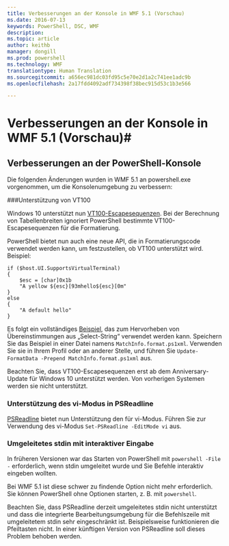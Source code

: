 ```yaml
---
title: Verbesserungen an der Konsole in WMF 5.1 (Vorschau)
ms.date: 2016-07-13
keywords: PowerShell, DSC, WMF
description: 
ms.topic: article
author: keithb
manager: dongill
ms.prod: powershell
ms.technology: WMF
translationtype: Human Translation
ms.sourcegitcommit: a656ec981dc03fd95c5e70e2d1a2c741ee1adc9b
ms.openlocfilehash: 2a17fdd4092adf734398f38bec915d53c1b3e566

---
```


# Verbesserungen an der Konsole in WMF 5.1 (Vorschau)#

## Verbesserungen an der PowerShell-Konsole

Die folgenden Änderungen wurden in WMF 5.1 an powershell.exe vorgenommen, um die Konsolenumgebung zu verbessern:

###Unterstützung von VT100

Windows 10 unterstützt nun [VT100-Escapesequenzen](https://msdn.microsoft.com/en-us/library/windows/desktop/mt638032(v=vs.85).aspx).
Bei der Berechnung von Tabellenbreiten ignoriert PowerShell bestimmte VT100-Escapesequenzen für die Formatierung.

PowerShell bietet nun auch eine neue API, die in Formatierungscode verwendet werden kann, um festzustellen, ob VT100 unterstützt wird. Beispiel:

```
if ($host.UI.SupportsVirtualTerminal)
{
    $esc = [char]0x1b
    "A yellow ${esc}[93mhello${esc}[0m"
}
else
{
    "A default hello"
}
```
Es folgt ein vollständiges [Beispiel](https://gist.github.com/lzybkr/dcb973dccd54900b67783c48083c28f7), das zum Hervorheben von Übereinstimmungen aus „Select-String“ verwendet werden kann.
Speichern Sie das Beispiel in einer Datei namens `MatchInfo.format.ps1xml`. Verwenden Sie sie in Ihrem Profil oder an anderer Stelle, und führen Sie `Update-FormatData -Prepend MatchInfo.format.ps1xml` aus.

Beachten Sie, dass VT100-Escapesequenzen erst ab dem Anniversary-Update für Windows 10 unterstützt werden. Von vorherigen Systemen werden sie nicht unterstützt.   

### Unterstützung des vi-Modus in PSReadline

[PSReadline](https://github.com/lzybkr/PSReadLine) bietet nun Unterstützung den für vi-Modus. Führen Sie zur Verwendung des vi-Modus `Set-PSReadline -EditMode vi` aus.

### Umgeleitetes stdin mit interaktiver Eingabe 

In früheren Versionen war das Starten von PowerShell mit `powershell -File -` erforderlich, wenn stdin umgeleitet wurde und Sie Befehle interaktiv eingeben wollten.

Bei WMF 5.1 ist diese schwer zu findende Option nicht mehr erforderlich. Sie können PowerShell ohne Optionen starten, z. B. mit `powershell`.

Beachten Sie, dass PSReadline derzeit umgeleitetes stdin nicht unterstützt und dass die integrierte Bearbeitungsumgebung für die Befehlszeile mit umgeleitetem stdin sehr eingeschränkt ist. Beispielsweise funktionieren die Pfeiltasten nicht. In einer künftigen Version von PSReadline soll dieses Problem behoben werden.   



<!--HONumber=Oct16_HO1-->


